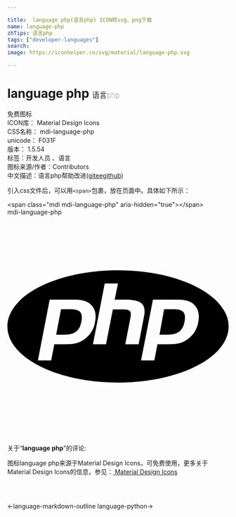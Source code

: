 ```yaml
---

title:  language php(语言php) ICON转svg、png下载
name: language-php
zhTips: 语言php
tags: ["developer-languages"]
search: 
image: https://iconhelper.cn/svg/material/language-php.svg

---
```


# language php  <small style="font-size: 60%;font-weight: 100">语言php</small>


<div class="detail-page">
<p>
<span><span class="badge-success badge">免费图标</span> </span>
<br/>
<span>
ICON库：
<span class="badge-secondary badge">Material Design Icons</span> 
</span>
<br/>
<span>
CSS名称：
<span class="badge-secondary badge">mdi-language-php</span> 
</span>
<br/>
<span>
unicode：
<span class="badge-secondary badge">F031F</span> 
<copy-btn content='F031F' btn-title=""></copy-btn>
<copy-btn :content='String.fromCodePoint(parseInt("F031F", 16))' btn-title="复制U"></copy-btn>
</span>
<br/>
<span>
版本：
<span class="badge-secondary badge">1.5.54</span> 
</span><br/><span>标签：<span class="badge-light badge"><router-link to="/tags/developer-languages.html">开发人员 、语言</router-link></span></span>
<br/>
<span>图标来源/作者：<span class="badge-light badge">Contributors</span></span> 
<br/>
<span class="zh-detail">中文描述：<span class="badge-primary badge">语言php</span><span class="help-link"><span>帮助改进</span>(<a href="https://gitee.com/liuwave/icon-helper/edit/master/json/material/language-php.json" target="_blank" rel="noopener noreferrer">gitee</a><a href="https://github.com/liuwave/icon-helper/edit/master/json/material/language-php.json" target="_blank" rel="noopener noreferrer">github</a></span>)</span><br/>
</p>
</div>
<div class="alert alert-dark">
  <i class="mdi mdi-language-php mdi-48px"></i>
  <i class="mdi mdi-language-php mdi-36px"></i>
  <i class="mdi mdi-language-php mdi-24px"></i>
  <i class="mdi mdi-language-php mdi-18px"></i>
</div>
<div>
  <p>引入css文件后，可以用<code>&lt;span&gt;</code>包裹，放在页面中。具体如下所示：    
  </p>
  <div class="alert alert-primary" style="font-size: 14px">
    &lt;span class="mdi mdi-language-php" aria-hidden="true"&gt;&lt;/span&gt;
    <copy-btn content='<span class="mdi mdi-language-php" aria-hidden="true"></span>'></copy-btn>
  </div>
  <div class="alert alert-secondary">
    <i class="mdi mdi-language-php"
    style="font-size: 24px"
    aria-hidden="true"></i> mdi-language-php
    <copy-btn content="mdi-language-php" btn-title="复制图标名称"></copy-btn>
  </div>
</div>
<div id="svg" class="svg-wrap">
<svg xmlns="http://www.w3.org/2000/svg" viewBox="0 0 24 24"><path d="M12,18.08C5.37,18.08 0,15.36 0,12C0,8.64 5.37,5.92 12,5.92C18.63,5.92 24,8.64 24,12C24,15.36 18.63,18.08 12,18.08M6.81,10.13C7.35,10.13 7.72,10.23 7.9,10.44C8.08,10.64 8.12,11 8.03,11.47C7.93,12 7.74,12.34 7.45,12.56C7.17,12.78 6.74,12.89 6.16,12.89H5.29L5.82,10.13H6.81M3.31,15.68H4.75L5.09,13.93H6.32C6.86,13.93 7.3,13.87 7.65,13.76C8,13.64 8.32,13.45 8.61,13.18C8.85,12.96 9.04,12.72 9.19,12.45C9.34,12.19 9.45,11.89 9.5,11.57C9.66,10.79 9.55,10.18 9.17,9.75C8.78,9.31 8.18,9.1 7.35,9.1H4.59L3.31,15.68M10.56,7.35L9.28,13.93H10.7L11.44,10.16H12.58C12.94,10.16 13.18,10.22 13.29,10.34C13.4,10.46 13.42,10.68 13.36,11L12.79,13.93H14.24L14.83,10.86C14.96,10.24 14.86,9.79 14.56,9.5C14.26,9.23 13.71,9.1 12.91,9.1H11.64L12,7.35H10.56M18,10.13C18.55,10.13 18.91,10.23 19.09,10.44C19.27,10.64 19.31,11 19.22,11.47C19.12,12 18.93,12.34 18.65,12.56C18.36,12.78 17.93,12.89 17.35,12.89H16.5L17,10.13H18M14.5,15.68H15.94L16.28,13.93H17.5C18.05,13.93 18.5,13.87 18.85,13.76C19.2,13.64 19.5,13.45 19.8,13.18C20.04,12.96 20.24,12.72 20.38,12.45C20.53,12.19 20.64,11.89 20.7,11.57C20.85,10.79 20.74,10.18 20.36,9.75C20,9.31 19.37,9.1 18.54,9.1H15.79L14.5,15.68Z" /></svg>
</div>
<detail full-name='mdi-language-php'></detail>
<div class="icon-detail__container">
<p>关于“<b>language php</b>”的评论:</p>
</div>
<Vssue title="关于“language php”的评论" />    
<div><p>图标language php来源于Material Design Icons，可免费使用，更多关于 Material Design Icons的信息，参见：<a target="_blank" href="https://iconhelper.cn/material.html"> Material Design Icons</a>
</p></div>

<div style="padding:2rem 0 " class="page-nav"><p class="inner"><span class="prev">←<router-link to="/icon/language-markdown-outline.html">language-markdown-outline</router-link></span> <span class="next"><router-link to="/icon/language-python.html">language-python</router-link>→</span></p></div>

